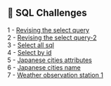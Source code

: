 ## 🎯 SQL Challenges

1 - [Revising the select query](https://github.com/danipishinin/HackerRank/blob/main/sql/revising-the-select-query.md) </br >
2 - [Revising the select query-2](https://github.com/danipishinin/HackerRank/blob/main/sql/revising-the-select-query-2.md) </br >
3 - [Select all sql](https://github.com/danipishinin/HackerRank/blob/main/sql/select-all-sql.md) </br >
4 - [Select by id](https://github.com/danipishinin/HackerRank/blob/main/sql/select-by-id.md) </br >
5 - [Japanese cities attributes](https://github.com/danipishinin/HackerRank/blob/main/sql/japanese-cities-attributes.md) </br >
6 - [Japanese cities name](https://github.com/danipishinin/HackerRank/blob/main/sql/japanese-cities-name.md) </br >
7 - [Weather observation station 1](https://github.com/danipishinin/HackerRank/blob/main/sql/weather-observation-station-1.md) </br >
